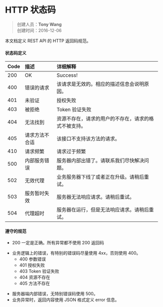 # HTTP 状态码
>创建人员：**Tony Wang**   
>创建时间：2016-12-06

本文档定义 REST API 的 HTTP 返回码规范。

#### 状态码定义
| Code |	描述  |	详细解释 |
|:-----|:------|:--------|
| 200 	| OK 	| Success!
| 400 	| 错误的请求 	| 该请求是无效的。相应的描述信息会说明原因。
| 401 	| 未验证 	| 授权失败
| 403 	| 被拒绝 	| Token 验证失败
| 404 	| 无法找到 	| 资源不存在，请求的用户的不存在，请求的格式不被支持。
| 405 	| 请求方法不合适 	| 该接口不支持该方法的请求。
| 410 	| 请求频繁 	| 请求过于频繁
| 500 	| 内部服务错误 	| 服务器内部出错了。请联系我们尽快解决问题。
| 502 	| 无效代理 	| 业务服务器下线了或者正在升级。请稍后重试。
| 503 	| 服务暂时失效 	| 服务器无法响应请求。请稍后重试。
| 504 	| 代理超时 	| 服务器在运行，但是无法响应请求。请稍后重试。

#### 遵守的规范
* 200 一定是正确。所有异常都不使用 200 返回码
- 业务逻辑上的错误，有特别的错误码尽量使用 4xx，否则使用 400。
    + 400 参数错误
    + 401 授权失败
    + 403 Token 验证失败
    + 404 资源不存在
    + 405 方法不存在
* 服务器端内部错误，无特别错误码使用 500。
* 业务异常时，返回内容使用 JSON 格式定义 error 信息。
